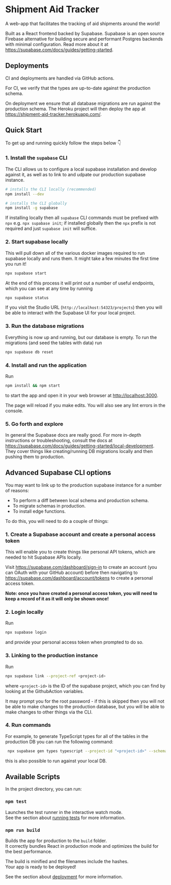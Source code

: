 # Shipment Aid Tracker

A web-app that facilitates the tracking of aid shipments around the world!

Built as a React frontend backed by Supabase. Supabase is an open source Firebase alternative for building secure and performant Postgres backends with minimal configuration. Read more about it at https://supabase.com/docs/guides/getting-started.

## Deployments
CI and deployments are handled via GitHub actions.

For CI, we verify that the types are up-to-date against the production schema.

On deployment we ensure that all database migrations are run against the production schema. The Heroku project will then deploy the app at https://shipment-aid-tracker.herokuapp.com/.
## Quick Start
To get up and running quickly follow the steps below 👇

### 1. Install the `supabase` CLI
The CLI allows us to configure a local supabase installation and develop against it, as well as to link to and udpate our production supabase instance.


```sh
# installs the CLI locally (recommended)
npm install --dev

# installs the CLI globally
npm install -g supabase
```

If installing locally then all `supabase` CLI commands must be prefixed with `npx` e.g. `npx supabase init`; if installed globally then the `npx` prefix is not required and just `supabase init` will suffice.

### 2. Start supabase locally

This will pull down all of the various docker images required to run supabase locally and runs them. It might take a few minutes the first time you run it!

```sh
npx supabase start
```

At the end of this process it will print out a number of useful endpoints, which you can see at any time by running

```sh
npx supabase status
```

If you visit the Studio URL (`http://localhost:54323/projects`) then you will be able to interact with the Supabase UI for your local project.

### 3. Run the database migrations
Everything is now up and running, but our database is empty. To run the migrations (and seed the tables with data) run

```sh
npx supabase db reset
```

### 4. Install and run the application
Run

```sh
npm install && npm start
```

to start the app and open it in your web browser at [http://localhost:3000](http://localhost:3000).

The page will reload if you make edits. You will also see any lint errors in the console.

### 5. Go forth and explore

In general the Supabase docs are really good. For more in-depth instructions or troubleshooting, consult the docs at https://supabase.com/docs/guides/getting-started/local-development. They cover things like creating/running DB migrations locally and then pushing them to production.

## Advanced Supabase CLI options

You may want to link up to the production supabase instance for a number of reasons:
- To perform a diff between local schema and production schema.
- To migrate schemas in production.
- To install edge functions.

To do this, you will need to do a couple of things:

### 1. Create a Supabase account and create a personal access token
This will enable you to create things like personal API tokens, which are needed to hit Supabase APIs locally.

Visit https://supabase.com/dashboard/sign-in to create an account (you can OAuth with your GitHub account) before then navigating to https://supabase.com/dashboard/account/tokens to create a personal access token.

**Note: once you have created a personal access token, you will need to keep a record of it as it will only be shown once!**

### 2. Login locally

Run

```sh
npx supabase login
```

and provide your personal access token when prompted to do so.

### 3. Linking to the production instance

Run

```sh
npx supabase link --project-ref <project-id>
```

where `<project-id>` is the ID of the supabase project, which you can find by looking at the GithubAction variables.

It may prompt you for the root password - if this is skipped then you will not be able to make changes to the production database, but you will be able to make changes to other things via the CLI.

### 4. Run commands

For example, to generate TypeScript types for all of the tables in the production DB you can run the following command:

```sh
 npx supabase gen types typescript --project-id "<project-id>" --schema public > ./database.types.ts
```

this is also possible to run against your local DB.

## Available Scripts

In the project directory, you can run:

### `npm test`

Launches the test runner in the interactive watch mode.\
See the section about [running tests](https://facebook.github.io/create-react-app/docs/running-tests) for more information.

### `npm run build`

Builds the app for production to the `build` folder.\
It correctly bundles React in production mode and optimizes the build for the best performance.

The build is minified and the filenames include the hashes.\
Your app is ready to be deployed!

See the section about [deployment](https://facebook.github.io/create-react-app/docs/deployment) for more information.
